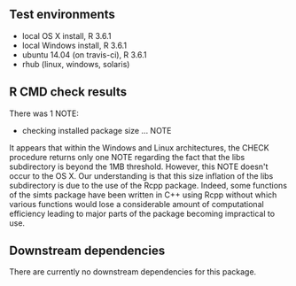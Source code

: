 ## Test environments

* local OS X install, R 3.6.1
* local Windows install, R 3.6.1
* ubuntu 14.04 (on travis-ci), R 3.6.1
* rhub (linux, windows, solaris)

## R CMD check results

There was 1 NOTE:

* checking installed package size ... NOTE
  
It appears that within the Windows and Linux architectures, the CHECK procedure returns only one NOTE regarding the fact that the libs subdirectory is beyond the 1MB threshold. However, this NOTE doesn't occur to the OS X. Our understanding is that this size inflation of the libs subdirectory is due to the use of the Rcpp package. Indeed, some functions of the simts package have been written in C++ using Rcpp without which various functions would lose a considerable amount of computational efficiency leading to major parts of the package becoming impractical to use.

## Downstream dependencies

There are currently no downstream dependencies for this package.